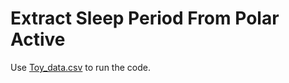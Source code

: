 # Extract Sleep Period From Polar Active

Use [Toy_data.csv](https://github.com/vahidfrr/SleepFromPolarActive/blob/main/Toy_data.csv) to run the code. 

